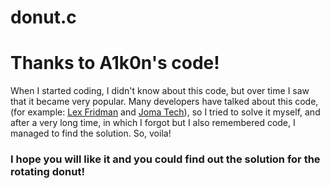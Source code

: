 # donut.c

<h1> Thanks to A1k0n's code! </h1>
<p>When I started coding, I didn't know about this code, but over time I saw that it became very popular. Many developers have talked about this code, (for example: <a href="https://www.youtube.com/watch?v=DEqXNfs_HhY">Lex Fridman</a> and <a href="https://www.youtube.com/watch?v=sW9npZVpiMI">Joma Tech</a>), so I tried to solve it myself, and after a very long time, in which I forgot but I also remembered code, I managed to find the solution.
So, voila! </p>

<h3> I hope you will like it and you could find out the solution for the rotating donut! </h3>
